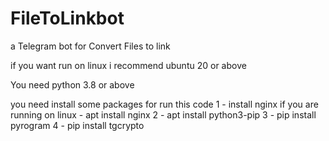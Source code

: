 
# FileToLinkbot

a Telegram bot for Convert Files to link

if you want run on linux i recommend ubuntu 20 or above

You need python 3.8 or above

you need install some packages for run this code
1 - install nginx if you are running on linux - apt install nginx 
2 - apt install python3-pip
3 - pip install pyrogram 
4 - pip install tgcrypto

